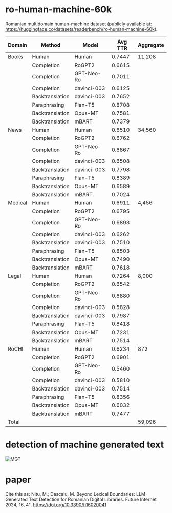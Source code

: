 # ro-human-machine-60k

Romanian multidomain human-machine dataset 
(publicly available at: https://huggingface.co/datasets/readerbench/ro-human-machine-60k).

| Domain   | Method        | Model          | Avg TTR | Aggregate |
|----------|---------------|----------------|---------|-----------|
| Books    | Human         | Human          | 0.7447  | 11,208    |
|          | Completion    | RoGPT2         | 0.6615  |           |
|          | Completion    | GPT-Neo-Ro      | 0.7011  |           |
|          | Completion    | davinci-003     | 0.6125  |           |
|          | Backtranslation| davinci-003     | 0.7652  |           |
|          | Paraphrasing  | Flan-T5         | 0.8708  |           |
|          | Backtranslation| Opus-MT         | 0.7581  |           |
|          | Backtranslation| mBART           | 0.7379  |           |
| News     | Human         | Human          | 0.6510  | 34,560    |
|          | Completion    | RoGPT2         | 0.6762  |           |
|          | Completion    | GPT-Neo-Ro      | 0.6867  |           |
|          | Completion    | davinci-003     | 0.6508  |           |
|          | Backtranslation| davinci-003     | 0.7798  |           |
|          | Paraphrasing  | Flan-T5         | 0.8389  |           |
|          | Backtranslation| Opus-MT         | 0.6589  |           |
|          | Backtranslation| mBART           | 0.7024  |           |
| Medical  | Human         | Human          | 0.6911  | 4,456     |
|          | Completion    | RoGPT2         | 0.6795  |           |
|          | Completion    | GPT-Neo-Ro      | 0.6893  |           |
|          | Completion    | davinci-003     | 0.6262  |           |
|          | Backtranslation| davinci-003     | 0.7510  |           |
|          | Paraphrasing  | Flan-T5         | 0.8503  |           |
|          | Backtranslation| Opus-MT         | 0.7490  |           |
|          | Backtranslation| mBART           | 0.7618  |           |
| Legal    | Human         | Human          | 0.7264  | 8,000     |
|          | Completion    | RoGPT2         | 0.6542  |           |
|          | Completion    | GPT-Neo-Ro      | 0.6880  |           |
|          | Completion    | davinci-003     | 0.5828  |           |
|          | Backtranslation| davinci-003     | 0.7987  |           |
|          | Paraphrasing  | Flan-T5         | 0.8418  |           |
|          | Backtranslation| Opus-MT         | 0.7231  |           |
|          | Backtranslation| mBART           | 0.7514  |           |
| RoCHI    | Human         | Human          | 0.6234  | 872       |
|          | Completion    | RoGPT2         | 0.6901  |           |
|          | Completion    | GPT-Neo-Ro      | 0.5460  |           |
|          | Completion    | davinci-003     | 0.5810  |           |
|          | Backtranslation| davinci-003     | 0.7514  |           |
|          | Paraphrasing  | Flan-T5         | 0.8356  |           |
|          | Backtranslation| Opus-MT         | 0.6032  |           |
|          | Backtranslation| mBART           | 0.7477  |           |
| Total    |               |                |           | 59,096    |

# detection of machine generated text

![MGT](https://github.com/readerbench/ro-mgt-detection/blob/main/method.png)

# paper

Cite this as: Nitu, M.; Dascalu, M. Beyond Lexical Boundaries: LLM-Generated Text Detection for Romanian Digital Libraries. Future Internet 2024, 16, 41. https://doi.org/10.3390/fi16020041
